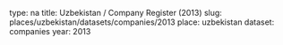type: na
title: Uzbekistan / Company Register (2013)
slug: places/uzbekistan/datasets/companies/2013
place: uzbekistan
dataset: companies
year: 2013

